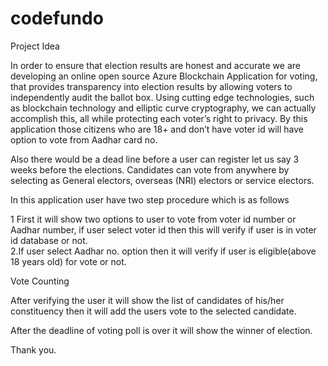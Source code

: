 # codefundo


Project Idea

   In order to ensure that election results are honest and accurate we are developing an online open source Azure Blockchain Application   for voting, that provides transparency into election results by allowing voters to independently audit the ballot box. Using cutting edge  technologies, such as blockchain technology and elliptic curve cryptography,  we can actually accomplish this, all while protecting each voter’s right to privacy.
   By this application those citizens who are 18+ and don’t have voter id will have option to vote from Aadhar card no.
   
   Also there would be a dead line before a user can register let us say 3 weeks before the elections. Candidates can vote from anywhere by selecting as General electors, overseas (NRI) electors or service electors.


  In this application user have two step procedure which is as follows 

1  First it will show two options to user to vote from voter id number or Aadhar number, if user select voter id
    then  this will verify if user is in voter id database or not.  
 2.If user select Aadhar no. option then it will verify if user is eligible(above 18 years old) for vote or not.


Vote Counting
  
   After verifying the user it will show the list of candidates of his/her constituency then it will add the users vote to the selected candidate.

After the deadline of voting poll is over it will show the winner of election. 

Thank you.
